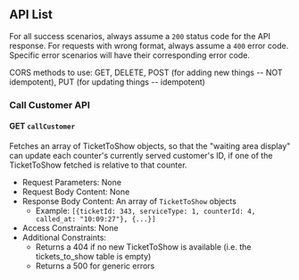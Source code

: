 ## API List

For all success scenarios, always assume a `200` status code for the API response. For requests with wrong format, always assume a `400` error code.
Specific error scenarios will have their corresponding error code.  

CORS methods to use: GET, DELETE, POST (for adding new things -- NOT idempotent), PUT (for updating things -- idempotent)

### Call Customer API

#### GET `callCustomer`

Fetches an array of TicketToShow objects, so that the "waiting area display" can update each counter's currently served customer's ID, if one of the TicketToShow fetched is relative to that counter.

- Request Parameters: None
- Request Body Content: None
- Response Body Content: An array of `TicketToShow` objects
  - Example: `[{ticketId: 343, serviceType: 1, counterId: 4, called_at: "10:09:27"}, {...}]`
- Access Constraints: None
- Additional Constraints:
  - Returns a 404 if no new TicketToShow is available (i.e. the tickets_to_show table is empty)
  - Returns a 500 for generic errors
